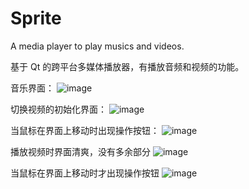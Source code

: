 # Sprite
A media player to play musics and videos.

基于 Qt 的跨平台多媒体播放器，有播放音频和视频的功能。

音乐界面：
![image](../Images/ShowMusicGUI1.png)

切换视频的初始化界面：
![image](../Images/ShowVideoGUI1.png)

当鼠标在界面上移动时出现操作按钮：
![image](../Images/ShowVideoGUI2.png)

播放视频时界面清爽，没有多余部分
![image](../Images/ShowVideoGUI3.png)

当鼠标在界面上移动时才出现操作按钮
![image](../Images/ShowVideoGUI4.png)
